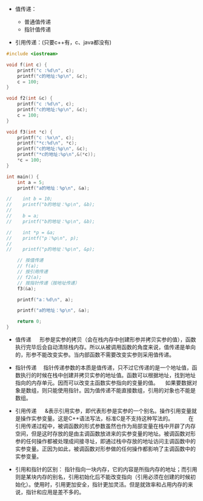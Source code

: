 * 值传递：
  * 普通值传递
  * 指针值传递


* 引用传递：(只要c++有，c、java都没有)

```c
#include <iostream>

void f(int c) {
    printf("c :%d\n", c);
    printf("c的地址:%p\n", &c);
    c = 100;
}

void f2(int &c) {
    printf("c :%d\n", c);
    printf("c的地址:%p\n", &c);
    c = 100;
}

void f3(int *c) {
    printf("c :%x\n", c);
    printf("*c:%d\n", *c);
    printf("c的地址:%p\n", &c);
    printf("*c的地址:%p\n",&(*c));
    *c = 100;
}

int main() {
    int a = 5;
    printf("a的地址：%p\n", &a);

//    int b = 10;
//    printf("b的地址：%p\n", &b);
//
//    b = a;
//    printf("b的地址：%p\n", &b);

//    int *p = &a;
//    printf("p：%p\n", p);
//
//    printf("p的地址：%p\n", &p);

    // 按值传递
    // f(a);
    // 按引用传递
    // f2(a);
    // 按指针传递（按地址传递）
    f3(&a);

    printf("a：%d\n", a);

    printf("a的地址：%p\n", &a);

    return 0;
}

```
* 值传递
  形参是实参的拷贝（会在栈内存中创建形参并拷贝实参的值），函数执行完毕后会自动清除栈内存。所以从被调用函数的角度来说，值传递是单向的，形参不能改变实参。当内部函数不需要改变实参则采用值传递。

* 指针传递
 指针传递参数的本质是值传递，只不过它传递的是一个地址值，函数执行的时候在栈中创建并拷贝实参的地址值。函数可以根据地址，找到地址指向的内存单元。因而可以改变主函数实参指向的变量的值。
 如果要数据对象是数组，则只能使用指针。因为值传递不能直接数组，引用的对象也不能是数组。

* 引用传递
  &表示引用实参，即代表形参是实参的一个别名。操作引用变量就是操作实参变量。这是C++语法写法，标准C是不支持这种写法的。
    在引用传递过程中，被调函数的形式参数虽然也作为局部变量在栈中开辟了内存空间，但是这时存放的是由主调函数放进来的实参变量的地址。被调函数对形参的任何操作都被处理成间接寻址，即通过栈中存放的地址访问主调函数中的实参变量。正因为如此，被调函数对形参做的任何操作都影响了主调函数中的实参变量。

* 引用和指针的区别：
指针指向一块内存，它的内容是所指内存的地址；而引用则是某块内存的别名，引用初始化后不能改变指向（引用必须在创建的时候初始化）。使用时，引用更加安全，指针更加灵活。但是就效率和占用内存的来说，指针和应用是差不多的。